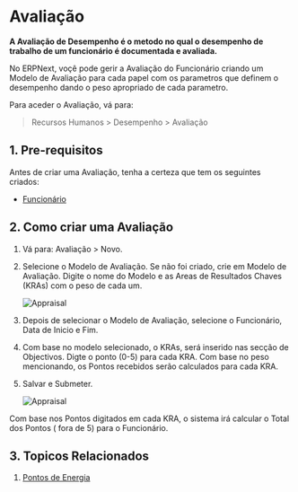 <!-- add-breadcrumbs -->
# Avaliação

**A Avaliação de Desempenho é o metodo no qual o desempenho de trabalho de um funcionário é documentada e avaliada.**

No ERPNext, voçê pode gerir a Avaliação do Funcionário criando um Modelo de Avaliação
para cada papel com os parametros que definem o desempenho dando o peso
apropriado de cada parametro.


Para aceder o Avaliação, vá para:

> Recursos Humanos > Desempenho > Avaliação

## 1. Pre-requisitos

Antes de criar uma Avaliação, tenha a certeza que tem os seguintes criados:

* [Funcionário](/docs/user/manual/en/human-resources/employee)

## 2. Como criar uma Avaliação

1. Vá para: Avaliação > Novo.
1. Selecione o Modelo de Avaliação. Se não foi criado, crie em Modelo de Avaliação. Digite o nome do Modelo e as Areas de Resultados Chaves (KRAs) com o peso de cada um.

    <img class="screenshot" alt="Appraisal" src="{{docs_base_url}}/assets/img/human-resources/appraisal-template.png">

 
1. Depois de selecionar o Modelo de Avaliação, selecione o Funcionário, Data de Inicio e Fim.
1. Com base no modelo selecionado, o KRAs, será inserido nas secção de Objectivos. Digte o ponto (0-5) para cada KRA. Com base no peso mencionando, os Pontos recebidos serão calculados para cada KRA.
1. Salvar e Submeter.

    <img class="screenshot" alt="Appraisal" src="{{docs_base_url}}/assets/img/human-resources/appraisal.png">



Com base nos Pontos digitados em cada KRA, o sistema irá calcular o Total dos Pontos ( fora de 5) para o Funcionário.

## 3. Topicos Relacionados

1. [Pontos de Energia](/docs/user/manual/pt/configuração/sistema-pontos-energia)

